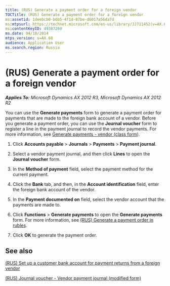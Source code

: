 ```yaml
---
title: (RUS) Generate a payment order for a foreign vendor
TOCTitle: (RUS) Generate a payment order for a foreign vendor
ms:assetid: 1deebcb0-b6b5-4f1d-87be-d6017a56da7d
ms:mtpsurl: https://technet.microsoft.com/en-us/library/JJ711452(v=AX.60)
ms:contentKeyID: 49387269
ms.date: 04/18/2014
mtps_version: v=AX.60
audience: Application User
ms.search.region: Russia
---
```


# (RUS) Generate a payment order for a foreign vendor 


_**Applies To:** Microsoft Dynamics AX 2012 R3, Microsoft Dynamics AX 2012 R2_

You can use the **Generate payments** form to generate a payment order for payments that are made to the foreign bank account of a vendor. Before you generate a payment order, you can use the **Journal voucher** form to register a line in the payment journal to record the vendor payments. For more information, see [Generate payments - vendor (class form)](https://technet.microsoft.com/en-us/library/aa586980\(v=ax.60\)).

1.  Click **Accounts payable** \> **Journals** \> **Payments** \> **Payment journal**.

2.  Select a vendor payment journal, and then click **Lines** to open the **Journal voucher** form.

3.  In the **Method of payment** field, select the payment method for the current payment.

4.  Click the **Bank** tab, and then, in the **Account identification** field, enter the foreign bank account of the vendor.

5.  In the **Payment documented on** field, select the vendor account that the payments are made to.

6.  Click **Functions** \> **Generate payments** to open the **Generate payments** form. For more information, see [(RUS) Generate a payment order in rubles](rus-generate-a-payment-order-in-rubles.md).

7.  Click **OK** to generate the payment order.

## See also

[(RUS) Set up a customer bank account for payment returns from a foreign vendor](rus-set-up-a-customer-bank-account-for-payment-returns-from-a-foreign-vendor.md)

[(RUS) Journal voucher - Vendor payment journal (modified form)](https://technet.microsoft.com/en-us/library/jj733511\(v=ax.60\))

  


